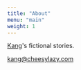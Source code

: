 ```yaml
---
title: "About"
menu: "main"
weight: 1
---
```


[Kang](https://kangminsuk.com/)'s fictional stories.

kang@cheesylazy.com